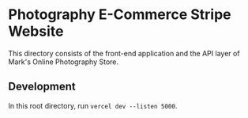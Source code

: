 # Photography E-Commerce Stripe Website
This directory consists of the front-end application and the API layer of Mark's Online Photography Store.

## Development
In this root directory, run `vercel dev --listen 5000`.